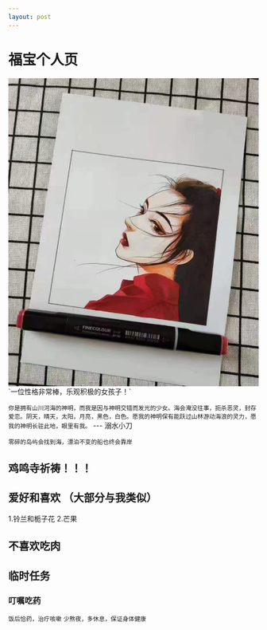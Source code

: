 ```yaml
---
layout: post
---
```


# 福宝个人页
<img src="./images/zi.png" align='center' />
`一位性格非常棒，乐观积极的女孩子！`

`你是拥有山川河海的神明，而我是因与神明交错而发光的少女。海会淹没往事，扼杀恶灵，封存爱恋。阴天，晴天，太阳，月亮，黑色，白色。愿我的神明保有能跃过山林游动海浪的灵力，愿我的神明长驻此地，眼里有我。` --- 溺水小刀

`零碎的岛屿会找到海，漂泊不变的船也终会靠岸`

## 鸡鸣寺祈祷！！！

## 爱好和喜欢 （大部分与我类似）
1.铃兰和栀子花
2.芒果

## 不喜欢吃肉

## 临时任务
### 叮嘱吃药
`饭后恰药，治疗咳嗽`
`少熬夜，多休息，保证身体健康`